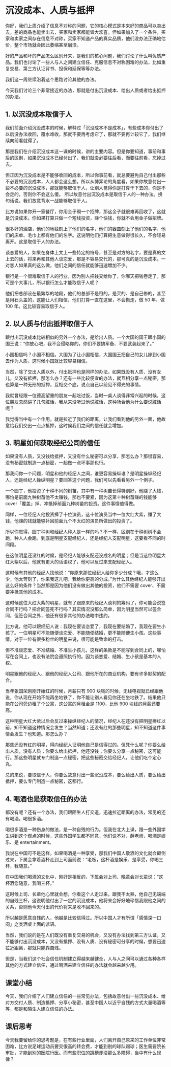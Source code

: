 # 沉没成本、人质与抵押
你好，我们上周介绍了信息不对称的问题，它的核心模式是本来好的商品可以卖出去，差的商品也能卖出去，买家和卖家都能皆大欢喜。但如果加入了一个条件，买家和卖家之间存在信息不对称，买家不知道产品的真实品质，他们没办法正确地估价，整个市场就会因此萎缩甚至崩溃。

好的产品和坏的产品怎么区别开来，是我们的核心问题，我们讨论了什么叫优质产品。我们也讨论了一些人与人之间建立信任、克服信息不对称困难的办法，比如重复交易、第三方认证背书、担保和延保等等办法。

我们这一周继续沿着这个思路讨论其他的办法。

今天我们讨论三个非常接近的办法，那就是付出沉没成本、给出人质或者给出抵押的办法。

## 1. 以沉没成本取信于人
我们前面介绍沉没成本的时候，解释过「沉没成本不是成本」，有些成本你付出了以后没办法收回，覆水难收，那就不要再考虑它了，那就不要再计较它了，我们继续向前看就得了。

那是我们在介绍沉没成本这一课的时候，讲的主要内容。但是你要知道，事前和事后的区别，如果沉没成本已经付出了，我们就没必要往后看，而要往前看，忘掉过去。

但正因为沉没成本是不能够收回的成本，所以你事前看，就总要避免自己付出那些不必要的沉没成本，人人都会这么想。所以从博弈论的角度看，如果你故意付出一些不必要的沉没成本，那就能够取信于人，让别人觉得你是打算干下去的，你是不会走的，否则你不会这么傻。
所以故意付出沉没成本是取信于人的一种办法。换句话说，我们故意背水一战能够取信于人。

比方说如果你开一家餐厅，你用金子砌一个招牌，那这金子就很难再回收了，这就是沉没成本。你如果打算只做一个短线投资，赚个快钱，你就不会用金子做招牌。

很多好的酒店，他们的地毯刻上了他们的名字，他们的器皿刻上了他们的名字，他们的床单、毛巾上都有他们的名字。这说明他们打算把生意做得很长久，不会轻易离开。这是取信于人的办法。

谈恋爱的人，如果在身体上文上一些特定的符号，甚至是对方的名字，要是真的文上去的话，将来再和其他人谈恋爱，那是不容易交代的，那可真的是沉没成本。一对恋人如果真的这么做，他们之间的信任就能够迅速增加不少。

银行是一个很难取信于人的行业，因为别人把钱交给你了，你哪天把钱卷走了，那可是个大事儿，所以银行怎么才能取信于人呢？

他们把总部设在最繁华的地段，他们的总部不是租的，是买的、是自己修的，甚至是用石头盖的，这能让人们相信，他们打算一直在这里，不会搬走，做 50 年、做 100 年。这比较容易取信于人。
 
## 2. 以人质与付出抵押取信于人
跟付出沉没成本比较相似的另外一个办法，是给出人质。一个大国的国王跟小国的国王说：“你放心吧，我不会侵略你的，你们不要搞军备、不要武装起来了。”

小国相信吗？小国不相信。大国为了让小国相信，大国国王把自己的女儿嫁到小国去作为人质，这时候小国就比较容易相信。

当然，除了交出人质以外，付出抵押也是同样的办法。如果既没有人质、没有女儿，又没有抵押，那怎么办？还有一些比较便宜的办法，就互相分享一点秘密，那也算是一种无形的抵押，互相交个底，说点自己以前见不得光的事情。

我就曾经跟一位德高望重的朋友一起吃过饭，当时一桌人谈得非常兴起的时候，这位朋友忽然讲了几句脏话，我从来没听过他说脏话，这种场合他为什么要说脏话呢？

我觉得当中有一个作用，就是拉近了我们的距离，让我们看到他的另外一面，他故意给我们交出一点点抵押，这时候我们之间的信任就会增加。

## 3. 明星如何获取经纪公司的信任
如果没有人质，又没钱给抵押，又没有什么秘密可以分享，那怎么办？那很容易，没有秘密就制造一点秘密，一起做一点坏事那也行。

那我问你一个问题，明星和他的经纪人之间，谁更容易操纵谁？是明星操纵经纪人，还是经纪人操纵明星？要回答这个问题，我们可以先看看另外一个例子。

一个园丁，他投资了十种不同的树苗，其中有一种树苗长得特别好，他赚了大钱，哪怕是前面九种树苗他不太赚钱，那也不要紧，因为这第十种树苗赚的钱能够cover「覆盖」掉、冲抵掉前面九种树苗的投资。这件事情值得做。

同样，一位经纪人他投资捧了十位演员，这十位演员当中一位大红大紫，赚了大钱，他赚的钱就能够补回前面九个不太红的演员所做出的投资了。

所以你觉得，园丁种树和经纪人种人是一样的吗？不一样，区别在于种树树不会跑，种人人会跑。到底是明星支配经纪人，还是经纪人支配明星，这要看不同的时间段。

在这位明星还没红的时候，是经纪人能够支配还没成名的明星；但是当这位明星大红大紫以后，他就有更大的话语权了，他可以反过来支配经纪人。

这时候有其他的经纪人找他说：“你原来那位经纪人给你多少分成？哦，才这么少，他太苛刻了，你来我这儿吧，我给你更高的分成。”为什么其他经纪人能够开出这么好的条件？当然那是因为他们没有做出其他的投资，他们不需要 cover、不需要冲抵其他的成本。

这时候这位大红大紫的明星，就有了跟原来的经纪人谈判的筹码了，你可能会说签合同不行吗？把合同签死不行吗？其实情况没那么简单，因为明星当然可以签合同，但签合同之外，他还有很多其他的办法暗中违约。

比方说，他可以跟经纪人说：我现在要谈恋爱了，我现在要结婚了，我现在要生小孩了。一位明星可不能随便谈恋爱、不能随便结婚，更不能随便生小孩。这些事情，对于一位有很多粉丝的明星来说，很可能是致命的打击。

但不准谈恋爱、不准结婚、不准生小孩儿，这样的条款是不能写到合同上的，哪怕写在合同上，也没有法院会遵照执行的。因为谈恋爱、结婚、生小孩是基本的人权。

明星跟他的经纪人、跟他的经纪人公司、跟他所在的商业机构，要有许多默契的配合。

当年张国荣刚刚开始红的时候，月薪只有 900 块钱的时候，无线电视就已经跟他说，你从现在开始不能再坐地铁了，你不能让别人看见你还在坐地铁了。结果他只能在公司旁边租了个公寓，这公寓的月租金是 1100，比他 900 块钱的月薪还要高。

这种明星大红大紫以后会反过来操纵经纪人的情况，经纪人在还没有把明星捧红以前，知不知道这种情况会发生？当然知道；还没有红的那些明星，知不知道这件事情会发生？也知道。那怎么办？

那些还没有红的明星，得向经纪人证明他自己是信得过的。但凭什么呢？你要么给出人质，没有人质；你要么给出抵押，他还没钱；你要么分享一点秘密，这可能行。那这些明星就专门制造一点秘密，把这些秘密交给经纪人，让他们吃个定心丸。

总的来说，要取信于人，你要么故意付出一些沉没成本，要么给出人质，要么给出抵押，要么专门制造一点秘密，这都行。
 
## 4. 喝酒也是获取信任的办法
都没有呢？还有一个办法，我们跟陌生人打交道，迅速拉近距离的办法，常见的还有喝酒，喝很多酒。

喝很多酒是一种伤身的做法，是一种自残的行为。但我在北大上课，跟一些外国学生讲到这个观点的时候，这些外国学生都不同意，他们说不对，薛老师，喝酒是娱乐、是 entertainment。

我说在中国可不是这样，如果喝酒是一种享受，那我们中国人敬酒的文化就会颠倒过来，下属会拿着酒杯走到上司面前说：“老板，这杯酒是娱乐、是享受，你喝三杯，我随意。”

在中国我们喝酒的文化中，刚好是相反的，下属会对上司、晚辈会对长辈说：“这杯酒您随意，我喝三杯。”

这时候上司、长辈他心里就会想，你看这个人走过来，跟我不太熟，他自己无端端的自残三杯，这说明他付出了一定的沉没成本，他将来会好好地珍惜我跟他之间的关系，否则他今天付出的代价将来是收不回来的。

所以越是愿意自残的人，他越是比较信得过。所以中国人才有所谓「感情深一口闷」之类酒桌上面的谚语。

当然，我们说的是在人们既没有重复交易的机会，又没有办法找到第三方认证，又不能够付出沉没成本，又没有抵押、没有人质、没有秘密可分享的时候，想要迅速拉近距离，那就只能靠自残。

但是，当我们这个社会信任机制建立得越来越健全，人与人之间可以通过各种各样其他的方式建立信任，通过喝酒来建立信任的办法就会越来越少用。
## 课堂小结
今天，我们介绍了人们建立信任的一些常见办法，包括故意付出一些沉没成本、给对方交付人质、制造抵押、分享小秘密，甚至中国人以近乎自残的方式大量喝酒等等，都是和陌生人建立信任的办法。 

## 课后思考
今天我要留给你的思考题是，在有些行业里面，人们离开自己原来的工作单位非常困难，比方说足球运动员要交很高的转会费，才能到别的球队踢球；医生需要院长审批，才能到别的医院行医。而有些职位的跳槽却没那么多障碍，当中有什么规律？